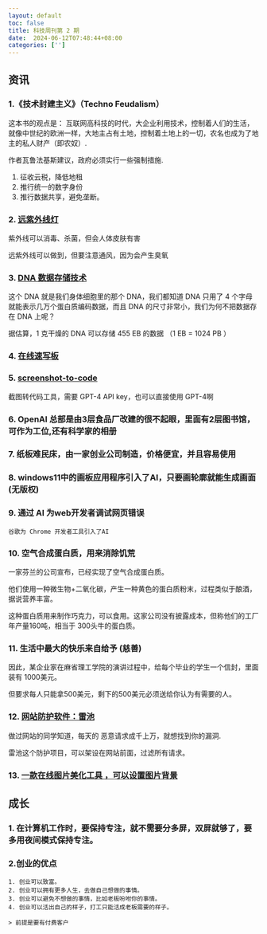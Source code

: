 ```yaml
---
layout: default
toc: false
title: 科技周刊第 2 期
date:  2024-06-12T07:48:44+08:00
categories: ['']
---
```


<!--more-->

## 资讯

### 1.《技术封建主义》（Techno Feudalism）

这本书的观点是： 互联网高科技的时代，大企业利用技术，控制着人们的生活，就像中世纪的欧洲一样，大地主占有土地，控制着土地上的一切，农名也成为了地主的私人财产（即农奴）.

作者瓦鲁法基斯建议，政府必须实行一些强制措施.
1. 征收云税，降低地租
2. 推行统一的数字身份
3. 推行数据共享，避免垄断。

### 2. [远紫外线灯](https://www.vox.com/the-highlight/23972651/ultraviolet-disinfection-germicide-far-uv)

紫外线可以消毒、杀菌，但会人体皮肤有害

远紫外线可以做到，但要注意通风，因为会产生臭氧

### 3. [DNA 数据存储技术](https://kilobaser.com/post/dna-data-storage)
这个 DNA 就是我们身体细胞里的那个 DNA，我们都知道 DNA 只用了 4 个字母就能表示几万个蛋白质编码数据，而且 DNA 的尺寸非常小，我们为何不把数据存在 DNA 上呢？

据估算，1 克干燥的 DNA 可以存储 455 EB 的数据 （1 EB = 1024 PB ）

### 4. [在线速写板](https://www.suxieban.com/index.html#)

### 5. [screenshot-to-code](https://github.com/abi/screenshot-to-code)

截图转代码工具，需要 GPT-4 API key，也可以直接使用 GPT-4啊


### 6. OpenAI 总部是由3层食品厂改建的很不起眼，里面有2层图书馆，可作为工位,还有科学家的相册

### 7. 纸板难民床，由一家创业公司制造，价格便宜，并且容易使用

### 8. windows11中的画板应用程序引入了AI，只要画轮廓就能生成画面 (无版权)

### 9. 通过 AI 为web开发者调试网页错误

    谷歌为 Chrome 开发者工具引入了AI

### 10. 空气合成蛋白质，用来消除饥荒

一家芬兰的公司宣布，已经实现了空气合成蛋白质。

他们使用一种微生物+二氧化碳，产生一种黄色的蛋白质粉末，过程类似于酿酒，据说营养丰富。

这种蛋白质用来制作巧克力，可以食用。这家公司没有披露成本，但称他们的工厂年产量160吨，相当于 300头牛的蛋白质。

### 11. 生活中最大的快乐来自给予 (慈善)

因此，某企业家在麻省理工学院的演讲过程中，给每个毕业的学生一个信封，里面装有 1000美元。

但要求每人只能拿500美元，剩下的500美元必须送给你认为有需要的人。

### 12. [网站防护软件：雷池](https://github.com/chaitin/SafeLine)

做过网站的同学知道，每天的 恶意请求成千上万，就想找到你的漏洞.

雷池这个防护项目，可以架设在网站前面，过滤所有请求。

### 13. [一款在线图片美化工具 ，可以设置图片背景](https://socialscreenshots.com/editor)

## 成长


### 1. 在计算机工作时，要保持专注，就不需要分多屏，双屏就够了，要多用夜间模式保持专注。


### 2.创业的优点

    1. 创业可以致富。
    2. 创业可以拥有更多人生，去做自己想做的事情。
    3. 创业可以避免不想做的事情，比如老板吩咐你的事情。
    4. 创业可以活出自己的样子，打工只能活成老板需要的样子。

    > 前提是要有付费客户
    
    

